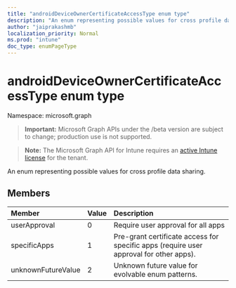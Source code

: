```yaml
---
title: "androidDeviceOwnerCertificateAccessType enum type"
description: "An enum representing possible values for cross profile data sharing."
author: "jaiprakashmb"
localization_priority: Normal
ms.prod: "intune"
doc_type: enumPageType
---
```


# androidDeviceOwnerCertificateAccessType enum type

Namespace: microsoft.graph

> **Important:** Microsoft Graph APIs under the /beta version are subject to change; production use is not supported.

> **Note:** The Microsoft Graph API for Intune requires an [active Intune license](https://go.microsoft.com/fwlink/?linkid=839381) for the tenant.

An enum representing possible values for cross profile data sharing.

## Members
|Member|Value|Description|
|:---|:---|:---|
|userApproval|0|Require user approval for all apps|
|specificApps|1|Pre-grant certificate access for specific apps (require user approval for other apps).|
|unknownFutureValue|2|Unknown future value for evolvable enum patterns.|






